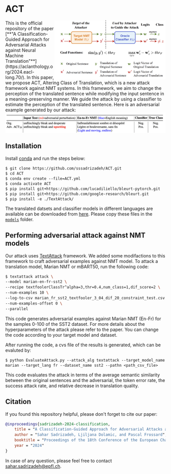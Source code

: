 # ACT

<img align="right" width="350" src="Blockdiagram.png">
This is the official repository of the paper [**"A Classification-Guided Approach for Adversarial Attacks against Neural Machine Translation"**](https://aclanthology.org/2024.eacl-long.70/). In this paper, we propose ACT, Altering Class of Translation, which is a new attack framework against NMT systems. In this framework, we aim to change the perception of the translated sentence while modifying the input sentence in a meaning-preserving manner. We guide the attack by using a classifier to estimate the perception of the translated sentence. Here is an adversarial example generated by our attack:

<img align="center" src="Example.png">

## Installation
Install [conda](https://conda.io) and run the steps below:
```
$ git clone https://github.com/sssadrizadeh/ACT.git
$ cd ACT
$ conda env create --file=ACT.yml
$ conda activate ACT
$ pip install git+https://github.com/lucadiliello/bleurt-pytorch.git
$ pip install git+https://github.com/google-research/bleurt.git
$ pip install -e ./TextAttack/
```

The translated datsets and classifier models in different languages are available can be downloaded  from [here](https://zenodo.org/records/12533316). Please copy these files in the [`models`](models) folder. 

## Performing adversarial attack against NMT models
Our attack uses [TextAttack](https://github.com/QData/TextAttack) framework. We added some modifactions to this framework to craft adversarial examples against NMT model. To attack a translation model, Marian NMT or mBART50, run the following code:
```sh
$ textattack attack \
--model marian-en-fr-sst2 \
--recipe textfoolerClassTr^alpha=3,thr=0.4,num_class=1,dif_score=2 \
--num-examples 10 \
--log-to-csv marian_fr_sst2_textfooler_3_04_dif_20_constraint_test.csv \
--num-examples-offset 0 \
--parallel 
```
This code generates adversarial examples against Marian NMT (En-Fr) for the samples 0-100 of the SST2 dataset. For more details about the hyperparameters of the attack please refer to the paper. You can change the code according to your target model and dataset.

After running the code, a cvs file of the results is generated, which can be evaluted by:
```
$ python EvaluateAttack.py --attack_alg textattack --target_model_name marian --target_lang fr --dataset_name sst2 --pathn <path_csv_file>
```
This code evaluates the attack in terms of the average semantic similarity between the original sentences  and the adversarial, the token error rate, the success attack rate, and relative decrease in translation quality.


## Citation
If you found this repository helpful, please don't forget to cite our paper:
```BibTeX
@inproceedings{sadrizadeh-2024-classification,
    title = "A Classification-Guided Approach for Adversarial Attacks against Neural Machine Translation",
    author = "Sahar Sadrizadeh, Ljiljana Dolamic, and Pascal Frossard",
    booktitle = "Proceedings of the 18th Conference of the European Chapter of the Association for Computational Linguistics (Volume 1: Long Papers)",
    year = "2024"   
}
```
In case of any question, please feel free to contact  [sahar.sadrizadeh@epfl.ch](mailto:sahar.sadrizadeh@epfl.ch).
